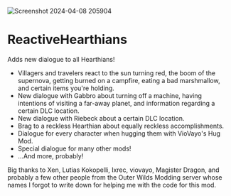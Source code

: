 ![Screenshot 2024-04-08 205904](https://github.com/omega-fallon/ReactiveHearthians/assets/36779526/0f0064fa-7f8a-4d9d-bbf6-0eb1f9fa7ca6)
# ReactiveHearthians
Adds new dialogue to all Hearthians!

- Villagers and travelers react to the sun turning red, the boom of the supernova, getting burned on a campfire, eating a bad marshmallow, and certain items you're holding.
- New dialogue with Gabbro about turning off a machine, having intentions of visiting a far-away planet, and information regarding a certain DLC location.
- New dialogue with Riebeck about a certain DLC location.
- Brag to a reckless Hearthian about equally reckless accomplishments.
- Dialogue for every character when hugging them with VioVayo's Hug Mod.
- Special dialogue for many other mods!
- ...And more, probably!

Big thanks to Xen, Lutias Kokopelli, Ixrec, viovayo, Magister Dragon, and probably a few other people from the Outer Wilds Modding server whose names I forgot to write down for helping me with the code for this mod.
